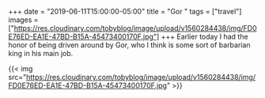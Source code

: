 +++
date = "2019-06-11T15:00:00-05:00"
title = "Gor "
tags = ["travel"]
images = ["https://res.cloudinary.com/tobyblog/image/upload/v1560284438/img/FD0E76ED-EA1E-47BD-B15A-45473400170F.jpg"]
+++
Earlier today I had the honor of being driven around by Gor, who I think is some sort of barbarian king in his main job. 

{{< img src="https://res.cloudinary.com/tobyblog/image/upload/v1560284438/img/FD0E76ED-EA1E-47BD-B15A-45473400170F.jpg" >}}

